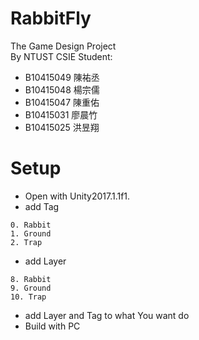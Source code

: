 # RabbitFly
The Game Design Project  
By NTUST CSIE Student:

* B10415049 陳祐丞
* B10415048 楊宗儒
* B10415047 陳重佑
* B10415031 廖晨竹
* B10415025 洪昱翔



# Setup
* Open with Unity2017.1.1f1.
* add Tag   
```
0. Rabbit
1. Ground
2. Trap
```
* add Layer  
```
8. Rabbit
9. Ground
10. Trap
```

* add Layer and Tag to what You want do
* Build with PC 
